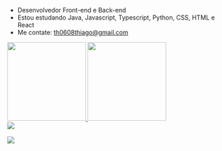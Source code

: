 - Desenvolvedor Front-end e Back-end
- Estou estudando Java, Javascript, Typescript, Python, CSS, HTML e React
- Me contate: th0608thiago@gmail.com


 <div>
  <a href="https://github.com/Thigas0608">
  <img height="180em" src="https://readme-tx.vercel.app/api?username=Thigas0608&show_icons=true&theme=dark&include_all_commits=true&count_private=true"/>
  <img height="180em" src="https://readme-tx.vercel.app/api/top-langs/?username=Thigas0608&layout=compact&langs_count=7&theme=dark"/>
</div>

<div id="Redes"> 
 <a href="https://api.whatsapp.com/send?phone=5511951329372&text=Ola,%20vi%20seu%20numero%20em%20seu%20github.">
    <img src="https://img.shields.io/badge/WhatsApp-25D366?style=for-the-badge&logo=whatsapp&logoColor=white" target="_blank"></a>
<div style="display: inline_block"><br>
<img src="https://skills.thijs.gg/icons?i=java,javascript,typescript,python,css,html,react">
